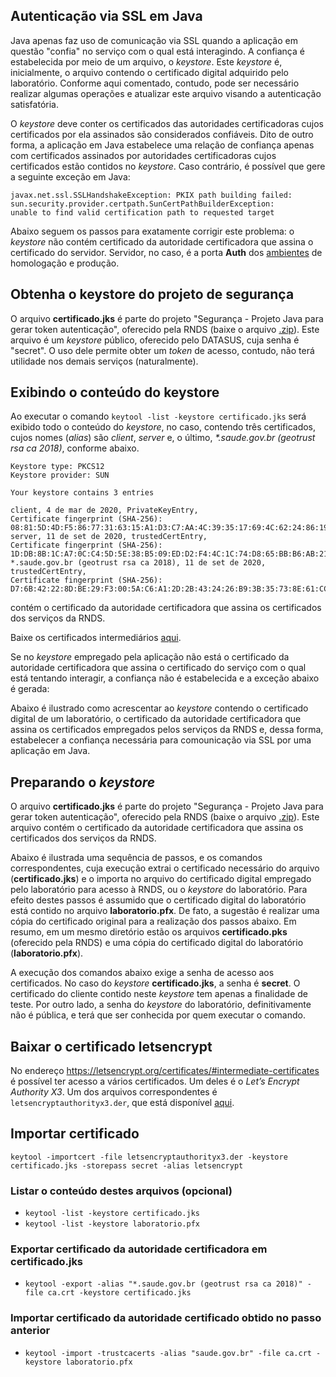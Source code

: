 ## Autenticação via SSL em Java

Java apenas faz uso de comunicação via SSL quando a aplicação em questão "confia" no serviço com o qual está interagindo. 
A confiança é estabelecida por meio de um arquivo, o _keystore_. Este _keystore_ é, inicialmente, o arquivo 
contendo o certificado digital adquirido pelo laboratório. Conforme aqui comentado, contudo, pode 
ser necessário realizar algumas operações e atualizar este arquivo visando a autenticação satisfatória. 

O _keystore_ deve conter os certificados das autoridades certificadoras cujos certificados por ela assinados são considerados confiáveis. Dito de outro forma,
a aplicação em Java estabelece uma relação de confiança apenas com certificados assinados por autoridades certificadoras
cujos certificados estão contidos no _keystore_. Caso contrário, é possível que gere a seguinte exceção em Java:

```
javax.net.ssl.SSLHandshakeException: PKIX path building failed: 
sun.security.provider.certpath.SunCertPathBuilderException: 
unable to find valid certification path to requested target
```
Abaixo seguem os passos para exatamente corrigir este problema: o _keystore_ não contém certificado da autoridade certificadora que 
assina o certificado do servidor. Servidor, no caso, é a porta **Auth** dos [ambientes](./ambientes) de homologação e produção. 

## Obtenha o keystore do projeto de segurança

O arquivo **certificado.jks** é parte do projeto "Segurança - Projeto Java para gerar token autenticação", oferecido pela RNDS (baixe o arquivo [.zip](http://mobileapps.saude.gov.br/portal-servicos/files/f3bd659c8c8ae3ee966e575fde27eb58/53c86213276e091be7128abc031f5d38_8ymqlifr9.zip)). 
Este arquivo é um _keystore_ público, oferecido pelo DATASUS, cuja senha é "secret". O uso dele permite obter um _token_ de acesso, contudo, não
terá utilidade nos demais serviços (naturalmente). 

## Exibindo o conteúdo do keystore
Ao executar o comando `keytool -list -keystore certificado.jks` será exibido todo o conteúdo do _keystore_, no caso, contendo
três certificados, cujos nomes (_alias_) são _client_, _server_ e, o último, _*.saude.gov.br (geotrust rsa ca 2018)_, conforme abaixo.

```shell
Keystore type: PKCS12
Keystore provider: SUN

Your keystore contains 3 entries

client, 4 de mar de 2020, PrivateKeyEntry, 
Certificate fingerprint (SHA-256): 08:81:5D:4D:F5:86:77:31:63:15:A1:D3:C7:AA:4C:39:35:17:69:4C:62:24:86:19:33:88:0F:42:8D:04:D7:BA
server, 11 de set de 2020, trustedCertEntry, 
Certificate fingerprint (SHA-256): 1D:DB:8B:1C:A7:0C:C4:5D:5E:38:B5:09:ED:D2:F4:4C:1C:74:D8:65:BB:B6:AB:21:2D:AF:F1:58:08:74:99:CD
*.saude.gov.br (geotrust rsa ca 2018), 11 de set de 2020, trustedCertEntry, 
Certificate fingerprint (SHA-256): D7:6B:42:22:8D:BE:29:F3:00:5A:C6:A1:2D:2B:43:24:26:B9:3B:35:73:8E:61:CC:FD:31:8A:F7:1C:1E:F0:5C
```

contém o certificado da autoridade certificadora que assina os certificados dos serviços da RNDS.

Baixe os certificados intermediários [aqui](https://letsencrypt.org/certificates/#intermediate-certificates).

Se no _keystore_ empregado pela aplicação não está o certificado da autoridade certificadora que assina o certificado do
serviço com o qual está tentando interagir, a confiança não é estabelecida e a exceção abaixo é gerada:


Abaixo é ilustrado como acrescentar ao _keystore_ contendo o certificado digital de um laboratório, o certificado da autoridade
certificadora que assina os certificados empregados pelos serviços da RNDS e, dessa forma, estabelecer a confiança necessária
para comounicação via SSL por uma aplicação em Java.

## Preparando o _keystore_

O arquivo **certificado.jks** é parte do projeto "Segurança - Projeto Java para gerar token autenticação", oferecido pela RNDS (baixe o arquivo [.zip](http://mobileapps.saude.gov.br/portal-servicos/files/f3bd659c8c8ae3ee966e575fde27eb58/53c86213276e091be7128abc031f5d38_8ymqlifr9.zip)). Este arquivo
contém o certificado da autoridade certificadora que assina os certificados dos serviços da RNDS.

Abaixo é ilustrada uma sequência de passos, e os comandos correspondentes, cuja execução extrai o certificado necessário do arquivo (**certificado.jks**) e o importa no arquivo do certificado digital empregado pelo laboratório para acesso à RNDS, ou o _keystore_ do laboratório. 
Para efeito destes passos é assumido que o certificado digital do laboratório está
contido no arquivo **laboratorio.pfx**. De fato, a sugestão é realizar uma cópia do certificado original para a realização dos passos abaixo. Em resumo, em um mesmo diretório estão os arquivos **certificado.pks** (oferecido pela RNDS) e uma cópia do certificado digital do laboratório (**laboratorio.pfx**).

A execução dos comandos abaixo exige a senha de acesso aos certificados. No caso do _keystore_ **certificado.jks**, a senha é **secret**. 
O certificado do cliente contido neste _keystore_ tem apenas a finalidade de teste. Por outro lado, a senha do _keystore_ do 
laboratório, definitivamente não é pública, e terá que ser conhecida por quem executar o comando. 

## Baixar o certificado letsencrypt

No endereço https://letsencrypt.org/certificates/#intermediate-certificates é possível ter acesso a vários certificados. Um deles é o
_Let’s Encrypt Authority X3_. Um dos arquivos correspondentes é `letsencryptauthorityx3.der`, que está disponível [aqui](https://letsencrypt.org/certs/letsencryptauthorityx3.der).

## Importar certificado

`keytool -importcert -file letsencryptauthorityx3.der -keystore certificado.jks -storepass secret -alias letsencrypt`

### Listar o conteúdo destes arquivos (opcional)

- `keytool -list -keystore certificado.jks`
- `keytool -list -keystore laboratorio.pfx`

### Exportar certificado da autoridade certificadora em certificado.jks

- `keytool -export -alias "*.saude.gov.br (geotrust rsa ca 2018)" -file ca.crt -keystore certificado.jks`

### Importar certificado da autoridade certificado obtido no passo anterior

- `keytool -import -trustcacerts -alias "saude.gov.br" -file ca.crt -keystore laboratorio.pfx`
